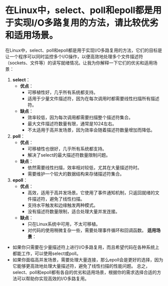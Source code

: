 # 在Linux中，select、poll和epoll都是用于实现I/O多路复用的方法，请比较优劣和适用场景。
在Linux中，select、poll和epoll都是用于实现I/O多路复用的方法，它们的目标是让一个程序可以同时监控多个I/O操作，以便高效地处理多个文件描述符（sockets、文件等）的读写就绪情况。让我为你解释一下它们的优劣和适用场景：
1.  **select**： 
    - **优点**： 
        * 可移植性好，几乎所有系统都支持。
        * 适用于少量文件描述符，因为在每次调用时都需要线性扫描所有描述符。
    - **缺点**： 
        * 效率较低，因为每次调用都需要扫描整个描述符集合。
        * 最大文件描述符数量有限，通常是1024左右。
        * 不太适用于高并发场景，因为效率会随着描述符数量增加而降低。
2.  **poll**： 
    - **优点**： 
        * 可移植性也很好，几乎所有系统都支持。
        * 解决了select的最大描述符数量限制问题。
    - **缺点**： 
        * 依然需要线性扫描，效率相对较低，尤其在大量描述符时。
        * 需要维护一个较大的数据结构来存储描述符集合。
3.  **epoll**： 
    - **优点**： 
        * 高效，适用于高并发场景。它使用了事件通知机制，只返回就绪的文件描述符，避免了线性扫描。
        * 支持水平触发和边缘触发两种模式。
        * 没有描述符数量限制，适合处理大量并发连接。
    - **缺点**： 
        * 只在Linux系统中可用，不太可移植。
        * 对代码的使用稍微复杂一些，需要处理事件循环和回调函数。
**适用场景**：
+ 如果你只需要在少量描述符上进行I/O多路复用，而且希望代码在各种系统上都能工作，可以使用select或poll。
+ 如果你面临高并发场景，需要处理大量连接，那么epoll会是更好的选择，因为它能够更高效地处理大量描述符，避免了线性扫描的性能问题。
总之，select、poll和epoll都有各自的优劣和适用场景，根据你的需求选择合适的方法可以帮助你实现高效的I/O多路复用。

